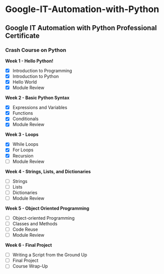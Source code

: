 # Google-IT-Automation-with-Python
## Google IT Automation with Python Professional Certificate
### Crash Course on Python

**Week 1 - Hello Python!**
- [x] Introduction to Programming
- [x] Introduction to Python
- [x] Hello World
- [x] Module Review

**Week 2 - Basic Python Syntax**
- [x] Expressions and Variables
- [x] Functions
- [x] Conditionals
- [x] Module Review

**Week 3 - Loops**
- [x] While Loops
- [x] For Loops
- [X] Recursion
- [ ] Module Review

**Week 4 - Strings, Lists, and Dictionaries**
- [ ] Strings
- [ ] Lists
- [ ] Dictionaries
- [ ] Module Review

**Week 5 - Object Oriented Programming**
- [ ] Object-oriented Programming
- [ ] Classes and Methods
- [ ] Code Reuse
- [ ] Module Review

**Week 6 - Final Project**
- [ ] Writing a Script from the Ground Up
- [ ] Final Project
- [ ] Course Wrap-Up